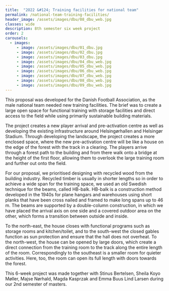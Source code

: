 ```yaml
---
title:  "2O22 &#124; Training facilities for national team"
permalink: /national-team-training-facilities/
header_image: /assets/images/dbu/08_dbu_web.jpg
classes: wide
description: 8th semester six week project
order: 2
carousels:
  - images: 
     - image: /assets/images/dbu/01_dbu.jpg
     - image: /assets/images/dbu/02_dbu.jpg
     - image: /assets/images/dbu/03_dbu.jpg
     - image: /assets/images/dbu/04_dbu_web.jpg
     - image: /assets/images/dbu/05_dbu_web.jpg
     - image: /assets/images/dbu/06_dbu_web.jpg
     - image: /assets/images/dbu/07_dbu_web.jpg
     - image: /assets/images/dbu/08_dbu_web.jpg
     - image: /assets/images/dbu/09_dbu_web.jpg
---
```


This proposal was developed for the Danish Football Association, as the male national team needed new training facilities. The brief was to create a large open space for functional training with storage facilities and direct access to the field while using primarily sustainable building materials.

<!--more-->

The project creates a new player arrival and pre-activation centre as well as developing the existing infrastructure around Helsingørhallen and Helsingør Stadium. Through developing the landscape, the project creates a more enclosed space, where the new pre-activation centre will be like a house on the edge of the forest with the track in a clearing. The players arrive through a forest path to the building and from there walk onto a bridge at the height of the first floor, allowing them to overlook the large training room and further out onto the field.

For our proposal, we prioritised designing with recycled wood from the building industry. Recycled timber is usually in shorter lengths so in order to achieve a wide span for the training space, we used an old Swedish technique for the beams, called HB-balk. HB-balk is a construction method developed in the 1940s for plane hangars and warehouses using short planks that have been cross nailed and framed to make long spans up to 46 m. The beams are supported by a double-column construction, in which we have placed the arrival axis on one side and a covered outdoor area on the other, which forms a transition between outside and inside.

To the north-east, the house closes with functional programs such as storage rooms and kitchen/toilet, and to the south-west the closed gables function as sun protection and ensure that the hall does not overheat. To the north-west, the house can be opened by large doors, which create a direct connection from the training room to the track along the entire length of the room. Correspondingly to the southeast is a smaller room for quieter activities. Here, too, the room can open its full length with doors towards the forest.

This 6-week project was made together with Stinus Bertelsen, Sheila Koyo Møller, Majse Nørhald, Magda Kasprzak and Emma Buus Lind Larsen during our 2nd semester of masters.
